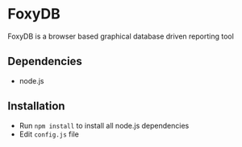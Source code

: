 FoxyDB
======
FoxyDB is a browser based graphical database driven reporting tool

Dependencies
------------
- node.js

Installation
------------
- Run `npm install` to install all node.js dependencies
- Edit `config.js` file 